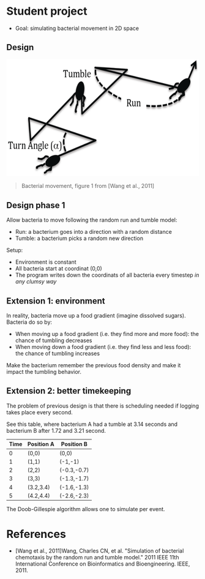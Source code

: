 # Student project

- Goal: simulating bacterial movement in 2D space

## Design

![Bacterial movement, figure 1 from Wang et al., 2011](wang_et_al_fig_1.png)

> Bacterial movement, figure 1 from [Wang et al., 2011]

## Design phase 1

Allow bacteria to move following the random run and tumble model:

- Run: a bacterium goes into a direction with a random distance
- Tumble: a bacterium picks a random new direction

Setup:

- Environment is constant
- All bacteria start at coordinat (0,0)
- The program writes down the coordinats of all bacteria
   every timestep *in any clumsy way*

## Extension 1: environment

In reality, bacteria move up a food gradient (imagine dissolved sugars).
Bacteria do so by:

- When moving up a food gradient (i.e. they find more and more food):
   the chance of tumbling decreases
- When moving down a food gradient (i.e. they find less and less food):
   the chance of tumbling increases

Make the bacterium remember the previous food density
and make it impact the tumbling behavior.

## Extension 2: better timekeeping

The problem of previous design is that there is scheduling needed
if logging takes place every second.

See this table, where bacterium A had a tumble at 3.14 seconds
and bacterium B after 1.72 and 3.21 second.

Time|Position A|Position B
----|----------|-----------
0   |(0,0)     |(0,0)
1   |(1,1)     |(-1,-1)
2   |(2,2)     |(-0.3,-0.7)
3   |(3,3)     |(-1.3,-1.7)
4   |(3.2,3.4) |(-1.6,-1.3)
5   |(4.2,4.4) |(-2.6,-2.3)

The Doob-Gillespie algorithm allows one to simulate
per event.


# References

- [Wang et al., 2011]Wang, Charles CN, et al.
  "Simulation of bacterial chemotaxis by the random run and tumble model."
  2011 IEEE 11th International Conference on Bioinformatics and Bioengineering.
  IEEE, 2011.
